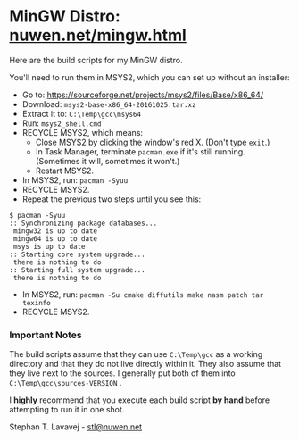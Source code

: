 # MinGW Distro: [nuwen.net/mingw.html](https://nuwen.net/mingw.html)

Here are the build scripts for my MinGW distro.

You'll need to run them in MSYS2, which you can set up without an installer:

* Go to: https://sourceforge.net/projects/msys2/files/Base/x86_64/
* Download: `msys2-base-x86_64-20161025.tar.xz`
* Extract it to: `C:\Temp\gcc\msys64`
* Run: `msys2_shell.cmd`
* RECYCLE MSYS2, which means:
  * Close MSYS2 by clicking the window's red X. (Don't type `exit`.)
  * In Task Manager, terminate `pacman.exe` if it's still running. (Sometimes it will, sometimes it won't.)
  * Restart MSYS2.
* In MSYS2, run: `pacman -Syuu`
* RECYCLE MSYS2.
* Repeat the previous two steps until you see this:
```
$ pacman -Syuu
:: Synchronizing package databases...
 mingw32 is up to date
 mingw64 is up to date
 msys is up to date
:: Starting core system upgrade...
 there is nothing to do
:: Starting full system upgrade...
 there is nothing to do
```
* In MSYS2, run: `pacman -Su cmake diffutils make nasm patch tar texinfo`
* RECYCLE MSYS2.

### Important Notes

The build scripts assume that they can use `C:\Temp\gcc` as a working directory and that they do not live directly within it.
They also assume that they live next to the sources. I generally put both of them into `C:\Temp\gcc\sources-VERSION` .

I **highly** recommend that you execute each build script **by hand** before attempting to run it in one shot.

Stephan T. Lavavej - stl@nuwen.net
